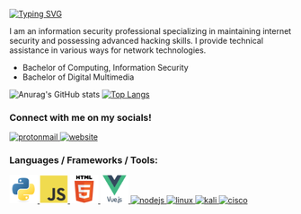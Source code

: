 [![Typing SVG](https://readme-typing-svg.demolab.com?font=Lora&size=30&pause=1000&color=E3E3E3&multiline=true&width=800&lines=Halo+!+I+am+Chung%2C+welcome+to+my+github+profile)](https://git.io/typing-svg)

I am an information security professional specializing in maintaining internet security and possessing advanced hacking skills. I provide technical assistance in various ways for network technologies.

- Bachelor of Computing, Information Security
- Bachelor of Digital Multimedia

![Anurag's GitHub stats](https://github-readme-stats.vercel.app/api?username=chung&show=reviews,discussions_started,discussions_answered,prs_merged,prs_merged_percentage&show_icons=true&theme=graywhite)
[![Top Langs](https://github-readme-stats.vercel.app/api/top-langs/?username=anuraghazra&layout=donut-vertical&theme=graywhite)](https://github.com/anuraghazra/github-readme-stats)

<section>
  <h3>Connect with me on my socials!</h3>
  <p>
    <a href="" title="protonmail" target="_blank">
      <img src="https://img.shields.io/badge/ProtonMail-8B89CC?style=for-the-badge&logo=protonmail&logoColor=white" alt="protonmail"/>
    </a>
    <a href="" title="Website" target="_blank">
<!--       &nbsp -->
      <img src="https://img.shields.io/badge/website-000000?style=for-the-badge&logo=About.me&logoColor=white" alt="website"/>
    </a>
  </p>
</section>

<section>
  <h3>Languages / Frameworks / Tools:</h3>  
<a href="https://www.python.org" target="_blank"> 
<img src="https://raw.githubusercontent.com/devicons/devicon/master/icons/python/python-original.svg" alt="python" width="50" height="50"/> 
</a>

<a href="https://developer.mozilla.org/en-US/docs/Web/JavaScript" target="_blank"> 
<img src="https://raw.githubusercontent.com/devicons/devicon/master/icons/javascript/javascript-original.svg" alt="javascript" width="50" height="50"/> 
</a>

<a href="https://www.w3.org/html/" target="_blank">
<img src="https://raw.githubusercontent.com/devicons/devicon/master/icons/html5/html5-original-wordmark.svg" alt="html5" width="50" height="50"/> 
</a>

<a href="https://vuejs.org/" target="_blank"> 
<img src="https://raw.githubusercontent.com/devicons/devicon/master/icons/vuejs/vuejs-original-wordmark.svg" alt="vuejs" width="50" height="50"/> 
</a>

<a href="" target="_blank"> 
<img src="https://avatars.githubusercontent.com/u/9950313?s=200&v=4" alt="nodejs" width="50" height="50"/> 
</a>

<a href="https://www.electronjs.org" target="_blank"> 
<img src="https://upload.wikimedia.org/wikipedia/commons/3/35/Tux.svg" alt="linux" width="50" height="50"/> 
</a> 

<a href="https://www.mongodb.com/" target="_blank"> 
<img src="https://upload.wikimedia.org/wikipedia/commons/2/2b/Kali-dragon-icon.svg" alt="kali" width="60" height="60"/> 
</a> 

<a href="https://www.typescriptlang.org/" target="_blank"> 
<img src="https://upload.wikimedia.org/wikipedia/commons/6/64/Cisco_logo.svg" alt="cisco" width="65" height="50"/> 
</a> 
<section>
